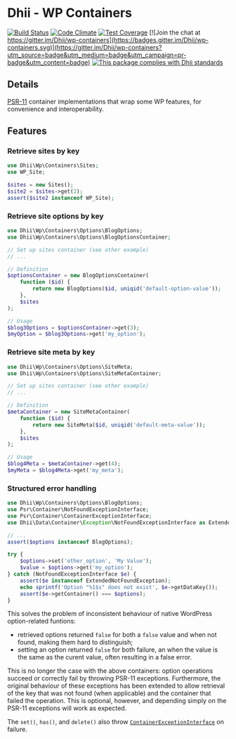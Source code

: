 # Dhii - WP Containers

[![Build Status](https://travis-ci.org/Dhii/wp-containers.svg?branch=develop)](https://travis-ci.org/Dhii/wp-containers)
[![Code Climate](https://codeclimate.com/github/Dhii/wp-containers/badges/gpa.svg)](https://codeclimate.com/github/Dhii/wp-containers)
[![Test Coverage](https://codeclimate.com/github/Dhii/wp-containers/badges/coverage.svg)](https://codeclimate.com/github/Dhii/wp-containers/coverage)
[![Join the chat at https://gitter.im/Dhii/wp-containers](https://badges.gitter.im/Dhii/wp-containers.svg)](https://gitter.im/Dhii/wp-containers?utm_source=badge&utm_medium=badge&utm_campaign=pr-badge&utm_content=badge)
[![This package complies with Dhii standards](https://img.shields.io/badge/Dhii-Compliant-green.svg?style=flat-square)][Dhii]

## Details
[PSR-11][] container implementations that wrap some WP features, for convenience and interoperability.

## Features
### Retrieve sites by key

```php
use Dhii\Wp\Containers\Sites;
use WP_Site;

$sites = new Sites();
$site2 = $sites->get(2);
assert($site2 instanceof WP_Site);
```

### Retrieve site options by key

```php
use Dhii\Wp\Containers\Options\BlogOptions;
use Dhii\Wp\Containers\Options\BlogOptionsContainer;

// Set up sites container (see other example)
// ...

// Definition
$optionsContainer = new BlogOptionsContainer(
    function ($id) {
        return new BlogOptions($id, uniqid('default-option-value'));
    },
    $sites
);

// Usage
$blog3Options = $optionsContainer->get(3);
$myOption = $blog3Options->get('my_option');
```
    
### Retrieve site meta by key

```php
use Dhii\Wp\Containers\Options\SiteMeta;
use Dhii\Wp\Containers\Options\SiteMetaContainer;

// Set up sites container (see other example)
// ...

// Definition
$metaContainer = new SiteMetaContainer(
    function ($id) {
        return new SiteMeta($id, uniqid('default-meta-value'));
    },
    $sites
);

// Usage
$blog4Meta = $metaContainer->get(4);
$myMeta = $blog4Meta->get('my_meta');
```
    
### Structured error handling

```php
use Dhii\Wp\Containers\Options\BlogOptions;
use Psr\Container\NotFoundExceptionInterface;
use Psr\Container\ContainerExceptionInterface;
use Dhii\Data\Container\Exception\NotFoundExceptionInterface as ExtendedNotFoundException;

// ...
assert($options instanceof BlogOptions);

try {
    $options->set('other_option', 'My Value');
    $value = $options->get('my_option');
} catch (NotFoundExceptionInterface $e) {
    assert($e instanceof ExtendedNotFoundException);
    echo sprintf('Option "%1$s" does not exist', $e->getDataKey());
    assert($e->getContainer() === $options);
}
```

This solves the problem of inconsistent behaviour of native WordPress option-related funtions:

* retrieved options returned `false` for both a `false` value and when not found, making them hard to distinguish;
* setting an option returned `false` for both failure, an when the value is the same as the curent value, often
resulting in a false error.

This is no longer the case with the above containers: option operations succeed or correctly fail
by throwing PSR-11 exceptions. Furthermore, the original behaviour of these exceptions has been
extended to allow retrieval of the key that was not found (when applicable) and the container that failed
the operation. This is optional, however, and depending simply on the PSR-11 exceptions will work as expected.

The `set()`, `has()`, and `delete()` also throw [`ContainerExceptionInterface`][] on failure.

[Dhii]: https://github.com/Dhii/dhii
[PSR-11]: https://github.com/php-fig/fig-standards/blob/master/accepted/PSR-11-container.md
[`ContainerExceptionInterface`]: https://github.com/Dhii/data-container-interface/blob/develop/src/Exception/ContainerExceptionInterface.php#L14
